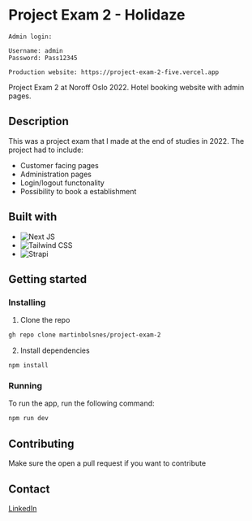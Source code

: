 # Project Exam 2 - Holidaze

```
Admin login:

Username: admin
Password: Pass12345

Production website: https://project-exam-2-five.vercel.app
```

Project Exam 2 at Noroff Oslo 2022. Hotel booking website with admin pages.

## Description

This was a project exam that I made at the end of studies in 2022. The project had to include:

- Customer facing pages
- Administration pages
- Login/logout functonality
- Possibility to book a establishment

## Built with

- ![Next JS]([https://img.shields.io/badge/JavaScript-323330?style=for-the-badge&logo=javascript&logoColor=F7DF1E](https://img.shields.io/badge/next.js-000000?style=for-the-badge&logo=nextdotjs&logoColor=white))
- ![Tailwind CSS]([https://img.shields.io/badge/bootstrap-%23563D7C.svg?style=for-the-badge&logo=bootstrap&logoColor=white](https://img.shields.io/badge/Tailwind_CSS-38B2AC?style=for-the-badge&logo=tailwind-css&logoColor=white))
- ![Strapi](https://img.shields.io/badge/strapi-%232E7EEA.svg?style=for-the-badge&logo=strapi&logoColor=white)

## Getting started

### Installing

1. Clone the repo

```bash
gh repo clone martinbolsnes/project-exam-2
```

2. Install dependencies

```
npm install
```

### Running

To run the app, run the following command:

```bash
npm run dev
```

## Contributing

Make sure the open a pull request if you want to contribute

## Contact

[LinkedIn](https://www.linkedin.com/in/martin-bols%C3%B8nes-5973941b5/)

